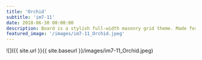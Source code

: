 ```yaml
---
title: 'Orchid'
subtitle: 'im7-11'
date: 2018-06-30 00:00:00
description: Board is a stylish full-width masonry grid theme. Made for designers, artists, photographers and developers to show off their best work.
featured_image: '/images/im7-11_Orchid.jpeg'
---
```


![]({{ site.url }}{{ site.baseurl }}/images/im7-11_Orchid.jpeg)


